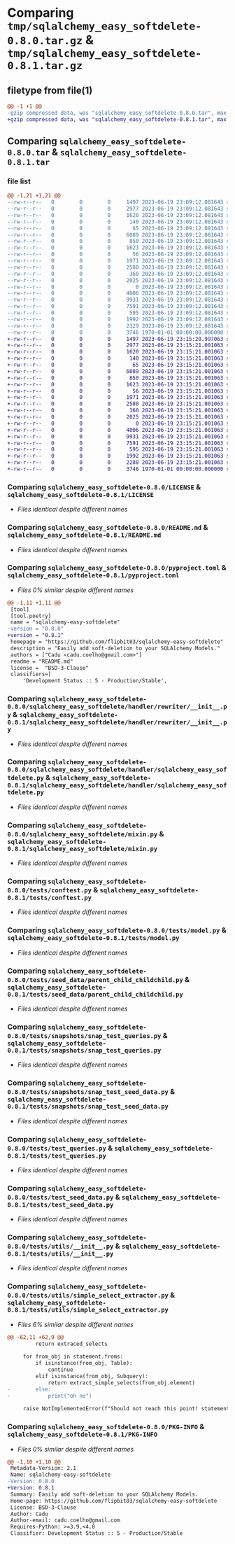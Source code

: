 # Comparing `tmp/sqlalchemy_easy_softdelete-0.8.0.tar.gz` & `tmp/sqlalchemy_easy_softdelete-0.8.1.tar.gz`

## filetype from file(1)

```diff
@@ -1 +1 @@
-gzip compressed data, was "sqlalchemy_easy_softdelete-0.8.0.tar", max compression
+gzip compressed data, was "sqlalchemy_easy_softdelete-0.8.1.tar", max compression
```

## Comparing `sqlalchemy_easy_softdelete-0.8.0.tar` & `sqlalchemy_easy_softdelete-0.8.1.tar`

### file list

```diff
@@ -1,21 +1,21 @@
--rw-r--r--   0        0        0     1497 2023-06-19 23:09:12.081643 sqlalchemy_easy_softdelete-0.8.0/LICENSE
--rw-r--r--   0        0        0     2977 2023-06-19 23:09:12.081643 sqlalchemy_easy_softdelete-0.8.0/README.md
--rw-r--r--   0        0        0     1620 2023-06-19 23:09:12.081643 sqlalchemy_easy_softdelete-0.8.0/pyproject.toml
--rw-r--r--   0        0        0      140 2023-06-19 23:09:12.081643 sqlalchemy_easy_softdelete-0.8.0/sqlalchemy_easy_softdelete/__init__.py
--rw-r--r--   0        0        0       65 2023-06-19 23:09:12.081643 sqlalchemy_easy_softdelete-0.8.0/sqlalchemy_easy_softdelete/handler/__init__.py
--rw-r--r--   0        0        0     6089 2023-06-19 23:09:12.081643 sqlalchemy_easy_softdelete-0.8.0/sqlalchemy_easy_softdelete/handler/rewriter/__init__.py
--rw-r--r--   0        0        0      850 2023-06-19 23:09:12.081643 sqlalchemy_easy_softdelete-0.8.0/sqlalchemy_easy_softdelete/handler/sqlalchemy_easy_softdelete.py
--rw-r--r--   0        0        0     1623 2023-06-19 23:09:12.081643 sqlalchemy_easy_softdelete-0.8.0/sqlalchemy_easy_softdelete/mixin.py
--rw-r--r--   0        0        0       56 2023-06-19 23:09:12.081643 sqlalchemy_easy_softdelete-0.8.0/tests/__init__.py
--rw-r--r--   0        0        0     1971 2023-06-19 23:09:12.081643 sqlalchemy_easy_softdelete-0.8.0/tests/conftest.py
--rw-r--r--   0        0        0     2580 2023-06-19 23:09:12.081643 sqlalchemy_easy_softdelete-0.8.0/tests/model.py
--rw-r--r--   0        0        0      360 2023-06-19 23:09:12.081643 sqlalchemy_easy_softdelete-0.8.0/tests/seed_data/__init__.py
--rw-r--r--   0        0        0     2025 2023-06-19 23:09:12.081643 sqlalchemy_easy_softdelete-0.8.0/tests/seed_data/parent_child_childchild.py
--rw-r--r--   0        0        0        0 2023-06-19 23:09:12.081643 sqlalchemy_easy_softdelete-0.8.0/tests/snapshots/__init__.py
--rw-r--r--   0        0        0     4006 2023-06-19 23:09:12.081643 sqlalchemy_easy_softdelete-0.8.0/tests/snapshots/snap_test_queries.py
--rw-r--r--   0        0        0     9931 2023-06-19 23:09:12.081643 sqlalchemy_easy_softdelete-0.8.0/tests/snapshots/snap_test_seed_data.py
--rw-r--r--   0        0        0     7591 2023-06-19 23:09:12.081643 sqlalchemy_easy_softdelete-0.8.0/tests/test_queries.py
--rw-r--r--   0        0        0      595 2023-06-19 23:09:12.081643 sqlalchemy_easy_softdelete-0.8.0/tests/test_seed_data.py
--rw-r--r--   0        0        0     1992 2023-06-19 23:09:12.081643 sqlalchemy_easy_softdelete-0.8.0/tests/utils/__init__.py
--rw-r--r--   0        0        0     2329 2023-06-19 23:09:12.081643 sqlalchemy_easy_softdelete-0.8.0/tests/utils/simple_select_extractor.py
--rw-r--r--   0        0        0     3746 1970-01-01 00:00:00.000000 sqlalchemy_easy_softdelete-0.8.0/PKG-INFO
+-rw-r--r--   0        0        0     1497 2023-06-19 23:15:20.997063 sqlalchemy_easy_softdelete-0.8.1/LICENSE
+-rw-r--r--   0        0        0     2977 2023-06-19 23:15:21.001063 sqlalchemy_easy_softdelete-0.8.1/README.md
+-rw-r--r--   0        0        0     1620 2023-06-19 23:15:21.001063 sqlalchemy_easy_softdelete-0.8.1/pyproject.toml
+-rw-r--r--   0        0        0      140 2023-06-19 23:15:21.001063 sqlalchemy_easy_softdelete-0.8.1/sqlalchemy_easy_softdelete/__init__.py
+-rw-r--r--   0        0        0       65 2023-06-19 23:15:21.001063 sqlalchemy_easy_softdelete-0.8.1/sqlalchemy_easy_softdelete/handler/__init__.py
+-rw-r--r--   0        0        0     6089 2023-06-19 23:15:21.001063 sqlalchemy_easy_softdelete-0.8.1/sqlalchemy_easy_softdelete/handler/rewriter/__init__.py
+-rw-r--r--   0        0        0      850 2023-06-19 23:15:21.001063 sqlalchemy_easy_softdelete-0.8.1/sqlalchemy_easy_softdelete/handler/sqlalchemy_easy_softdelete.py
+-rw-r--r--   0        0        0     1623 2023-06-19 23:15:21.001063 sqlalchemy_easy_softdelete-0.8.1/sqlalchemy_easy_softdelete/mixin.py
+-rw-r--r--   0        0        0       56 2023-06-19 23:15:21.001063 sqlalchemy_easy_softdelete-0.8.1/tests/__init__.py
+-rw-r--r--   0        0        0     1971 2023-06-19 23:15:21.001063 sqlalchemy_easy_softdelete-0.8.1/tests/conftest.py
+-rw-r--r--   0        0        0     2580 2023-06-19 23:15:21.001063 sqlalchemy_easy_softdelete-0.8.1/tests/model.py
+-rw-r--r--   0        0        0      360 2023-06-19 23:15:21.001063 sqlalchemy_easy_softdelete-0.8.1/tests/seed_data/__init__.py
+-rw-r--r--   0        0        0     2025 2023-06-19 23:15:21.001063 sqlalchemy_easy_softdelete-0.8.1/tests/seed_data/parent_child_childchild.py
+-rw-r--r--   0        0        0        0 2023-06-19 23:15:21.001063 sqlalchemy_easy_softdelete-0.8.1/tests/snapshots/__init__.py
+-rw-r--r--   0        0        0     4006 2023-06-19 23:15:21.001063 sqlalchemy_easy_softdelete-0.8.1/tests/snapshots/snap_test_queries.py
+-rw-r--r--   0        0        0     9931 2023-06-19 23:15:21.001063 sqlalchemy_easy_softdelete-0.8.1/tests/snapshots/snap_test_seed_data.py
+-rw-r--r--   0        0        0     7591 2023-06-19 23:15:21.001063 sqlalchemy_easy_softdelete-0.8.1/tests/test_queries.py
+-rw-r--r--   0        0        0      595 2023-06-19 23:15:21.001063 sqlalchemy_easy_softdelete-0.8.1/tests/test_seed_data.py
+-rw-r--r--   0        0        0     1992 2023-06-19 23:15:21.001063 sqlalchemy_easy_softdelete-0.8.1/tests/utils/__init__.py
+-rw-r--r--   0        0        0     2288 2023-06-19 23:15:21.001063 sqlalchemy_easy_softdelete-0.8.1/tests/utils/simple_select_extractor.py
+-rw-r--r--   0        0        0     3746 1970-01-01 00:00:00.000000 sqlalchemy_easy_softdelete-0.8.1/PKG-INFO
```

### Comparing `sqlalchemy_easy_softdelete-0.8.0/LICENSE` & `sqlalchemy_easy_softdelete-0.8.1/LICENSE`

 * *Files identical despite different names*

### Comparing `sqlalchemy_easy_softdelete-0.8.0/README.md` & `sqlalchemy_easy_softdelete-0.8.1/README.md`

 * *Files identical despite different names*

### Comparing `sqlalchemy_easy_softdelete-0.8.0/pyproject.toml` & `sqlalchemy_easy_softdelete-0.8.1/pyproject.toml`

 * *Files 0% similar despite different names*

```diff
@@ -1,11 +1,11 @@
 [tool]
 [tool.poetry]
 name = "sqlalchemy-easy-softdelete"
-version = "0.8.0"
+version = "0.8.1"
 homepage = "https://github.com/flipbit03/sqlalchemy-easy-softdelete"
 description = "Easily add soft-deletion to your SQLAlchemy Models."
 authors = ["Cadu <cadu.coelho@gmail.com>"]
 readme = "README.md"
 license =  "BSD-3-Clause"
 classifiers=[
     'Development Status :: 5 - Production/Stable',
```

### Comparing `sqlalchemy_easy_softdelete-0.8.0/sqlalchemy_easy_softdelete/handler/rewriter/__init__.py` & `sqlalchemy_easy_softdelete-0.8.1/sqlalchemy_easy_softdelete/handler/rewriter/__init__.py`

 * *Files identical despite different names*

### Comparing `sqlalchemy_easy_softdelete-0.8.0/sqlalchemy_easy_softdelete/handler/sqlalchemy_easy_softdelete.py` & `sqlalchemy_easy_softdelete-0.8.1/sqlalchemy_easy_softdelete/handler/sqlalchemy_easy_softdelete.py`

 * *Files identical despite different names*

### Comparing `sqlalchemy_easy_softdelete-0.8.0/sqlalchemy_easy_softdelete/mixin.py` & `sqlalchemy_easy_softdelete-0.8.1/sqlalchemy_easy_softdelete/mixin.py`

 * *Files identical despite different names*

### Comparing `sqlalchemy_easy_softdelete-0.8.0/tests/conftest.py` & `sqlalchemy_easy_softdelete-0.8.1/tests/conftest.py`

 * *Files identical despite different names*

### Comparing `sqlalchemy_easy_softdelete-0.8.0/tests/model.py` & `sqlalchemy_easy_softdelete-0.8.1/tests/model.py`

 * *Files identical despite different names*

### Comparing `sqlalchemy_easy_softdelete-0.8.0/tests/seed_data/parent_child_childchild.py` & `sqlalchemy_easy_softdelete-0.8.1/tests/seed_data/parent_child_childchild.py`

 * *Files identical despite different names*

### Comparing `sqlalchemy_easy_softdelete-0.8.0/tests/snapshots/snap_test_queries.py` & `sqlalchemy_easy_softdelete-0.8.1/tests/snapshots/snap_test_queries.py`

 * *Files identical despite different names*

### Comparing `sqlalchemy_easy_softdelete-0.8.0/tests/snapshots/snap_test_seed_data.py` & `sqlalchemy_easy_softdelete-0.8.1/tests/snapshots/snap_test_seed_data.py`

 * *Files identical despite different names*

### Comparing `sqlalchemy_easy_softdelete-0.8.0/tests/test_queries.py` & `sqlalchemy_easy_softdelete-0.8.1/tests/test_queries.py`

 * *Files identical despite different names*

### Comparing `sqlalchemy_easy_softdelete-0.8.0/tests/test_seed_data.py` & `sqlalchemy_easy_softdelete-0.8.1/tests/test_seed_data.py`

 * *Files identical despite different names*

### Comparing `sqlalchemy_easy_softdelete-0.8.0/tests/utils/__init__.py` & `sqlalchemy_easy_softdelete-0.8.1/tests/utils/__init__.py`

 * *Files identical despite different names*

### Comparing `sqlalchemy_easy_softdelete-0.8.0/tests/utils/simple_select_extractor.py` & `sqlalchemy_easy_softdelete-0.8.1/tests/utils/simple_select_extractor.py`

 * *Files 6% similar despite different names*

```diff
@@ -62,11 +62,9 @@
         return extraced_selects
 
     for from_obj in statement.froms:
         if isinstance(from_obj, Table):
             continue
         elif isinstance(from_obj, Subquery):
             return extract_simple_selects(from_obj.element)
-        else:
-            print("oh no")
 
     raise NotImplementedError(f"Should not reach this point! statement.froms -> \"{statement.froms}\"!")
```

### Comparing `sqlalchemy_easy_softdelete-0.8.0/PKG-INFO` & `sqlalchemy_easy_softdelete-0.8.1/PKG-INFO`

 * *Files 0% similar despite different names*

```diff
@@ -1,10 +1,10 @@
 Metadata-Version: 2.1
 Name: sqlalchemy-easy-softdelete
-Version: 0.8.0
+Version: 0.8.1
 Summary: Easily add soft-deletion to your SQLAlchemy Models.
 Home-page: https://github.com/flipbit03/sqlalchemy-easy-softdelete
 License: BSD-3-Clause
 Author: Cadu
 Author-email: cadu.coelho@gmail.com
 Requires-Python: >=3.9,<4.0
 Classifier: Development Status :: 5 - Production/Stable
```

